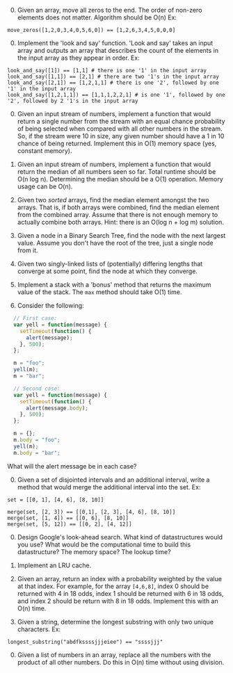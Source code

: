 0. Given an array, move all zeros to the end. The order of non-zero elements does not matter. Algorithm should be O(n) Ex:

  ```
  move_zeros([1,2,0,3,4,0,5,6,0]) == [1,2,6,3,4,5,0,0,0]
  ```

0. Implement the 'look and say' function. 'Look and say' takes an input array and outputs an array that describes the count of the elements in the input array as they appear in order. Ex:

  ```
  look_and_say([1]) == [1,1] # there is one '1' in the input array
  look_and_say([1,1]) == [2,1] # there are two '1's in the input array
  look_and_say([2,1]) == [1,2,1,1] # there is one '2', followed by one '1' in the input array
  look_and_say([1,2,1,1]) == [1,1,1,2,2,1] # is one '1', followed by one '2', followed by 2 '1's in the input array
  ```

0. Given an input stream of numbers, implement a function that would return a single number from the stream with an equal chance probability of being selected when compared with all other numbers in the stream. So, if the stream were 10 in size, any given number should have a 1 in 10 chance of being returned. Implement this in O(1) memory space (yes, constant memory).

0. Given an input stream of numbers, implement a function that would return the median of all numbers seen so far. Total runtime should be O(n log n). Determining the median should be a O(1) operation. Memory usage can be O(n).

0. Given two *sorted* arrays, find the median element amongst the two arrays. That is, if both arrays were combined, find the median element from the combined array. Assume that there is not enough memory to actually combine both arrays. Hint: there is an O(log n + log m) solution.

0. Given a node in a Binary Search Tree, find the node with the next largest value. Assume you don't have the root of the tree, just a single node from it.

0. Given two singly-linked lists of (potentially) differing lengths that converge at some point, find the node at which they converge.

0. Implement a stack with a 'bonus' method that returns the maximum value of the stack. The `max` method should take O(1) time.

0. Consider the following:

  ```javascript
    // First case:
    var yell = function(message) {
      setTimeout(function() {
        alert(message);
      }, 500);
    };

    m = "foo";
    yell(m);
    m = "bar";

    // Second case:
    var yell = function(message) {
      setTimeout(function() {
        alert(message.body);
      }, 500);
    };

    m = {};
    m.body = "foo";
    yell(m);
    m.body = "bar";
  ```

  What will the alert message be in each case?

0. Given a set of disjointed intervals and an additional interval, write a method that would merge the additional interval into the set. Ex:

  ```
  set = [[0, 1], [4, 6], [8, 10]]

  merge(set, [2, 3]) == [[0,1], [2, 3], [4, 6], [8, 10]]
  merge(set, [1, 4]) == [[0, 6], [8, 10]]
  merge(set, [5, 12]) == [[0, 2], [4, 12]]
  ```

0. Design Google's look-ahead search. What kind of datastructures would you use? What would be the computational time to build this datastructure? The memory space? The lookup time?

0. Implement an LRU cache.

0. Given an array, return an index with a probability weighted by the value at that index. For example, for the array `[4,6,8]`, index 0 should be returned with 4 in 18 odds, index 1 should be returned with 6 in 18 odds, and index 2 should be return with 8 in 18 odds. Implement this with an O(n) time.

0. Given a string, determine the longest substring with only two unique characters. Ex:

  ```
  longest_substring("abdfkssssjjjeiee") == "ssssjjj"
  ```

0. Given a list of numbers in an array, replace all the numbers with the product of all other numbers. Do this in O(n) time without using division.
